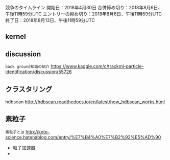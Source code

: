 競争のタイムライン
開始日：2018年4月30日
合併締め切り：2018年8月6日、午後11時59分UTC
エントリーの締め切り：2018年8月6日、午後11時59分UTC
終了日：2018年8月13日、午後11時59分UTC

## kernel

## discussion

`back ground知識の紹介`
https://www.kaggle.com/c/trackml-particle-identification/discussion/55726

## クラスタリング

hdbscan
http://hdbscan.readthedocs.io/en/latest/how_hdbscan_works.html


## 素粒子

`素粒子とは`
http://koto-science.hatenablog.com/entry/%E7%B4%A0%E7%B2%92%E5%AD%90

- 粒子加速器
- 
